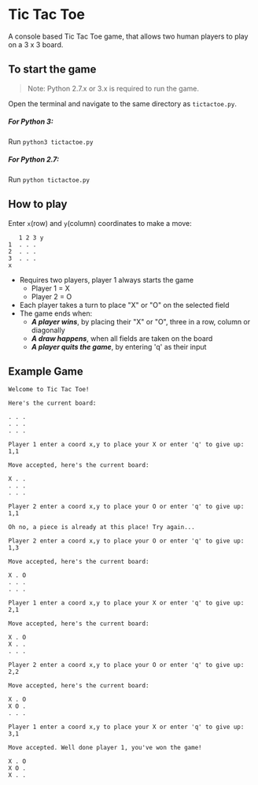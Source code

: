 # Tic Tac Toe
A console based Tic Tac Toe game, that allows two human players to play on a 3 x 3 board.

## To start the game
> Note: Python 2.7.x or 3.x is required to run the game.

Open the terminal and navigate to the same directory as `tictactoe.py`.

##### For Python 3:
Run `python3 tictactoe.py` 

##### For Python 2.7:
Run `python tictactoe.py`

## How to play
Enter `x`(row) and `y`(column) coordinates to make a move:
```
   1 2 3 y
1  . . .
2  . . .
3  . . .
x
```

* Requires two players, player 1 always starts the game
  - Player 1 = X
  - Player 2 = O
* Each player takes a turn to place "X" or "O" on the selected field
* The game ends when:
  - ***A player wins***, by placing their "X" or "O", three in a row, column or diagonally
  - ***A draw happens***, when all fields are taken on the board
  - ***A player quits the game***, by entering 'q' as their input
  
## Example Game

```
Welcome to Tic Tac Toe!

Here's the current board:

. . .
. . .
. . .

Player 1 enter a coord x,y to place your X or enter 'q' to give up: 1,1

Move accepted, here's the current board:

X . .  
. . . 
. . .

Player 2 enter a coord x,y to place your O or enter 'q' to give up: 1,1

Oh no, a piece is already at this place! Try again...

Player 2 enter a coord x,y to place your O or enter 'q' to give up: 1,3

Move accepted, here's the current board:

X . O  
. . . 
. . .

Player 1 enter a coord x,y to place your X or enter 'q' to give up: 2,1

Move accepted, here's the current board:

X . O  
X . . 
. . .

Player 2 enter a coord x,y to place your O or enter 'q' to give up: 2,2

Move accepted, here's the current board:

X . O  
X O . 
. . .

Player 1 enter a coord x,y to place your X or enter 'q' to give up: 3,1

Move accepted. Well done player 1, you've won the game!  

X . O  
X O . 
X . .
```
